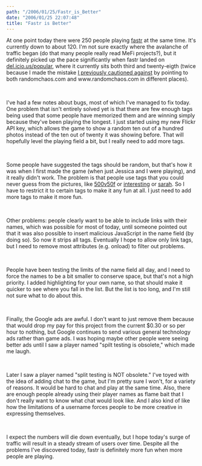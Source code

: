 ```yaml
---
path: "/2006/01/25/Fastr_is_Better" 
date: "2006/01/25 22:07:48" 
title: "Fastr is Better" 
---
```

<p>At one point today there were 250 people playing <a href="http://randomchaos.com/games/fastr/">fastr</a> at the same time. It's currently down to about 120. I'm not sure exactly where the avalanche of traffic began (do that many people really read MeFi projects?), but it definitely picked up the pace significantly when fastr landed on <a href="http://del.icio.us/popular/">del.icio.us/popular</a>, where it currently sits both third and twenty-eigth (twice because I made the mistake <a href="http://typewriting.org/2005/08/15/Clean_URLs/">I previously cautioned against</a> by pointing to both randomchaos.com and www.randomchaos.com in different places).</p><br><p>I've had a few notes about bugs, most of which I've managed to fix today. One problem that isn't entirely solved yet is that there are few enough tags being used that some people have memorized them and are winning simply because they've been playing the longest. I just started using my new Flickr API key, which allows the game to show a random ten out of a hundred photos instead of the ten out of twenty it was showing before. That will hopefully level the playing field a bit, but I really need to add more tags.</p><br><p>Some people have suggested the tags should be random, but that's how it was when I first made the game (when just Jessica and I were playing), and it really didn't work. The problem is that people use tags that you could never guess from the pictures, like <a href="http://flickr.com/photos/tags/500v50f/interesting/">500v50f</a> or <a href="http://flickr.com/photos/tags/interesting/interesting/">interesting</a> or <a href="http://flickr.com/photos/tags/sarah/interesting/">sarah</a>. So I have to restrict it to certain tags to make it any fun at all. I just need to add more tags to make it more fun.</p><br><p>Other problems: people clearly want to be able to include links with their names, which was possible for most of today, until someone pointed out that it was also possible to insert malicious JavaScript in the name field (by doing so). So now it strips all tags. Eventually I hope to allow only link tags, but I need to remove most attributes (e.g. onload) to filter out problems.</p><br><p>People have been testing the limits of the name field all day, and I need to force the names to be a bit smaller to conserve space, but that's not a high priority. I added highlighting for your own name, so that should make it quicker to see where you fall in the list. But the list is too long, and I'm still not sure what to do about this.</p><br><p>Finally, the Google ads are awful. I don't want to just remove them because that would drop my pay for this project from the current $0.30 or so per hour to nothing, but Google continues to send various general technology ads rather than game ads. I was hoping maybe other people were seeing better ads until I saw a player named "spilt testing is obsolete," which made me laugh.</p><br><p>Later I saw a player named "split testing is NOT obsolete." I've toyed with the idea of adding chat to the game, but I'm pretty sure I won't, for a variety of reasons. It would be hard to chat and play at the same time. Also, there are enough people already using their player names as flame bait that I don't really want to know what chat would look like. And I also kind of like how the limitations of a username forces people to be more creative in expressing themselves.</p><br><p>I expect the numbers will die down eventually, but I hope today's surge of traffic will result in a steady stream of users over time. Despite all the problems I've discovered today, fastr is definitely more fun when more people are playing.</p>